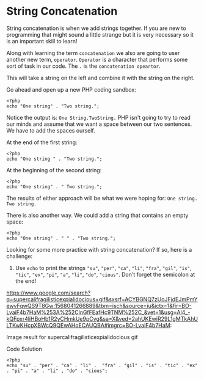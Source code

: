 # String Concatenation
String concatenation is when we add strings together. If you are new to programming that might sound a little strange but it is very necessary so it is an important skill to learn!

Along with learning the term `concatenation` we also are going to user another new term, `operator`. `Operator` is a character that performs some sort of task in our code. The `.` is the `concatenation opeartor`. 

This will take a string on the left and combine it with the string on the right.

Go ahead and open up a new PHP coding sandbox:
```
<?php
echo "One string" . "Two string.";
```

Notice the output is: `One String.TwoString.` PHP isn't going to try to read our minds and assume that we want a space between our two sentences. We have to add the spaces ourself. 

At the end of the first string:
```
<?php
echo "One string " . "Two string.";
```

At the beginning of the second string:
```
<?php
echo "One string" . " Two string.";
```

The results of either approach will be what we were hoping for: `One string. Two string.`

There is also another way. We could add a string that contains an empty space:
```
<?php
echo "One string" . " " . "Two string.";
```
 
Looking for some more practice with string concatenation? If so, here is a challenge: 

1. Use `echo` to print the strings `"su"`, `"per"`, `"ca"`, `"li"`, `"fra"`, `"gil"`, `"is"`, `"tic"`, `"ex"`, `"pi"`, `"a"`, `"li"`, `"do"`, `"cious"`. Don't forget the semicolon at the end!

https://www.google.com/search?q=supercalifragilisticexpialidocious+gif&sxsrf=ACYBGNQ7zUoJFjdEJmPmYewvFqwQS9T8Gw:1568041266889&tbm=isch&source=iu&ictx=1&fir=BO-LvaiF4b7HaM%253A%252ClnGfFEafHc9TNM%252C_&vet=1&usg=AI4_-kQFpxr4liHBoHb1R2yCHmkUe9pCvg&sa=X&ved=2ahUKEwiR29L1gMTkAhULTKwKHcpXBWcQ9QEwAHoECAUQBA#imgrc=BO-LvaiF4b7HaM:

Image result for supercalifragilisticexpialidocious gif

Code Solution
```
<?php
echo "su" . "per" . "ca" . "li" .  "fra" . "gil" . "is" . "tic" . "ex" . "pi" . "a" . "li" , "do" . "cious";
```
